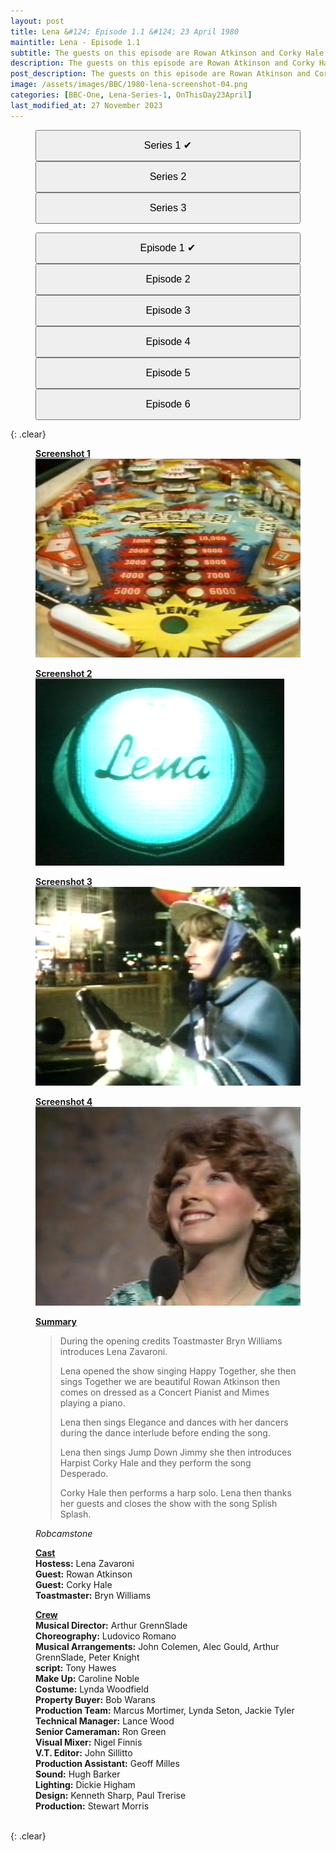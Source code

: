 ```yaml
---
layout: post
title: Lena &#124; Episode 1.1 &#124; 23 April 1980
maintitle: Lena - Episode 1.1
subtitle: The guests on this episode are Rowan Atkinson and Corky Hale
description: The guests on this episode are Rowan Atkinson and Corky Hale.
post_description: The guests on this episode are Rowan Atkinson and Corky Hale.
image: /assets/images/BBC/1980-lena-screenshot-04.png
categories: [BBC-One, Lena-Series-1, OnThisDay23April]
last_modified_at: 27 November 2023
---
```


<figure class="fig3">
<a href="/1980-04-23-lena"><button class="width"><big>Series 1 &#x2714;</big></button></a>
<a href="/1981-04-08-lena"><button class="width"><big>Series 2</big></button></a>
<a href="/1982-05-25-lena"><button class="width"><big>Series 3</big></button></a>
</figure>

<figure class="fig3">
<a href="/1980-04-23-lena"><button class="width"><big>Episode 1 &#x2714;</big></button></a>
<a href="/1980-04-30-lena"><button class="width"><big>Episode 2</big></button></a>
<a href="/1980-05-07-lena"><button class="width"><big>Episode 3</big></button></a>
<a href="/1980-05-13-lena"><button class="width"><big>Episode 4</big></button></a>
<a href="/1980-05-21-lena"><button class="width"><big>Episode 5</big></button></a>
<a href="/1980-06-04-lena"><button class="width"><big>Episode 6</big></button></a>
</figure>

{: .clear}

<figure class="fig1">
<div class="CardLayout">
<div class="CardItem"><strong id="infobox1"><a href="#infobox1">Screenshot 1</a></strong></div>
<div class="CardItem"><img src="/assets/images/BBC/1980-lena-screenshot-01.png" class="full-width" /></div>
</div>
</figure>

<figure class="fig2">
<div class="CardLayout">
<div class="CardItem"><strong id="infobox2"><a href="#infobox2">Screenshot 2</a></strong></div>
<div class="CardItem"><img src="/assets/images/BBC/1980-lena-screenshot-02.png" class="full-width" /></div>
</div>
</figure>

<figure class="fig1">
<div class="CardLayout">
<div class="CardItem"><strong id="infobox3"><a href="#infobox3">Screenshot 3</a></strong></div>
<div class="CardItem"><img src="/assets/images/BBC/1980-lena-screenshot-03.png" class="full-width" /></div>
</div>
</figure>

<figure class="fig2">
<div class="CardLayout">
<div class="CardItem"><strong id="infobox4"><a href="#infobox4">Screenshot 4</a></strong></div>
<div class="CardItem"><img src="/assets/images/BBC/1980-lena-screenshot-04.png" class="full-width" /></div>
</div>
</figure>

<figure class="fig3">
<div class="CardLayout">
<div class="CardItem"><strong id="infobox5"><a href="#infobox5">Summary</a></strong></div>
<div class="CardItem">
<blockquote>
<p>During the opening credits Toastmaster Bryn Williams introduces Lena Zavaroni.</p>
<p>Lena opened the show singing Happy Together, she then sings Together we are beautiful Rowan Atkinson then comes on dressed as a Concert Pianist and Mimes playing a piano.</p>
<p>Lena then sings Elegance and dances with her dancers during the dance interlude before ending the song.</p>
<p>Lena then sings Jump Down Jimmy she then introduces Harpist Corky Hale and they perform the song Desperado.</p>
<p>Corky Hale then performs a harp solo. Lena then thanks her guests and closes the show with the song Splish Splash.</p>
</blockquote>
<cite>Robcamstone</cite>
</div>
</div>
</figure>

<figure class="fig3">
<div class="CardLayout">
<div class="CardItem"><strong id="infobox6"><a href="#infobox6">Cast</a></strong></div>
<div class="CardItem"><strong>Hostess:</strong> Lena Zavaroni</div>
<div class="CardItem"><strong>Guest:</strong> Rowan Atkinson</div>
<div class="CardItem"><strong>Guest:</strong> Corky Hale</div>
<div class="CardItem"><strong>Toastmaster:</strong> Bryn Williams</div>
</div>
</figure>

<figure class="fig4">
<div class="CardLayout">
<div class="CardItem"><strong id="infobox7"><a href="#infobox7">Crew</a></strong></div>
<div class="CardItem"><strong>Musical Director:</strong> Arthur GrennSlade</div>
<div class="CardItem"><strong>Choreography:</strong> Ludovico Romano</div>
<div class="CardItem"><strong>Musical Arrangements:</strong> John Colemen, Alec Gould, Arthur GrennSlade, Peter Knight</div>
<div class="CardItem"><strong>script:</strong> Tony Hawes</div>
<div class="CardItem"><strong>Make Up:</strong> Caroline Noble</div>
<div class="CardItem"><strong>Costume:</strong> Lynda Woodfield</div>
<div class="CardItem"><strong>Property Buyer:</strong> Bob Warans</div>
<div class="CardItem"><strong>Production Team:</strong> Marcus Mortimer, Lynda Seton, Jackie Tyler</div>
<div class="CardItem"><strong>Technical Manager:</strong> Lance Wood</div>
<div class="CardItem"><strong>Senior Cameraman:</strong> Ron Green</div>
<div class="CardItem"><strong>Visual Mixer:</strong> Nigel Finnis</div>
<div class="CardItem"><strong>V.T. Editor:</strong> John Sillitto</div>
<div class="CardItem"><strong>Production Assistant:</strong> Geoff Milles</div>
<div class="CardItem"><strong>Sound:</strong> Hugh Barker</div>
<div class="CardItem"><strong>Lighting:</strong> Dickie Higham</div>
<div class="CardItem"><strong>Design:</strong> Kenneth Sharp, Paul Trerise</div>
<div class="CardItem"><strong>Production:</strong> Stewart Morris</div>
</div>
</figure>

<br />{: .clear}

<style>
.width {width:32.99%; height:40px;}
@media (orientation: portrait) {.width {width:100%; height:50px;}}
</style>

